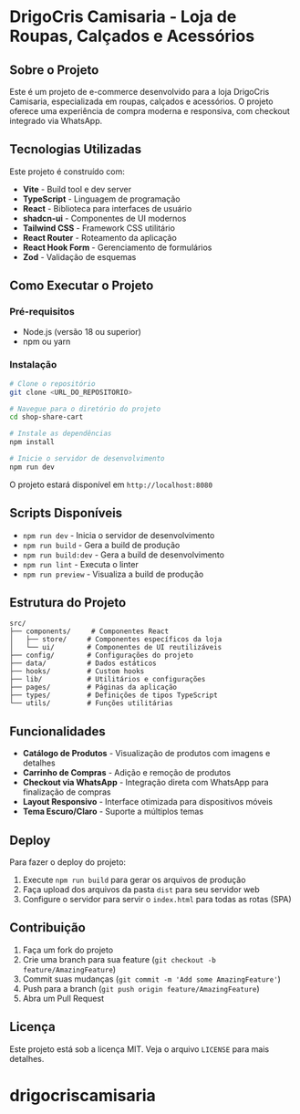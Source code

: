 # DrigoCris Camisaria - Loja de Roupas, Calçados e Acessórios

## Sobre o Projeto

Este é um projeto de e-commerce desenvolvido para a loja DrigoCris Camisaria, especializada em roupas, calçados e acessórios. O projeto oferece uma experiência de compra moderna e responsiva, com checkout integrado via WhatsApp.

## Tecnologias Utilizadas

Este projeto é construído com:

- **Vite** - Build tool e dev server
- **TypeScript** - Linguagem de programação
- **React** - Biblioteca para interfaces de usuário
- **shadcn-ui** - Componentes de UI modernos
- **Tailwind CSS** - Framework CSS utilitário
- **React Router** - Roteamento da aplicação
- **React Hook Form** - Gerenciamento de formulários
- **Zod** - Validação de esquemas

## Como Executar o Projeto

### Pré-requisitos

- Node.js (versão 18 ou superior)
- npm ou yarn

### Instalação

```sh
# Clone o repositório
git clone <URL_DO_REPOSITORIO>

# Navegue para o diretório do projeto
cd shop-share-cart

# Instale as dependências
npm install

# Inicie o servidor de desenvolvimento
npm run dev
```

O projeto estará disponível em `http://localhost:8080`

## Scripts Disponíveis

- `npm run dev` - Inicia o servidor de desenvolvimento
- `npm run build` - Gera a build de produção
- `npm run build:dev` - Gera a build de desenvolvimento
- `npm run lint` - Executa o linter
- `npm run preview` - Visualiza a build de produção

## Estrutura do Projeto

```
src/
├── components/     # Componentes React
│   ├── store/     # Componentes específicos da loja
│   └── ui/        # Componentes de UI reutilizáveis
├── config/        # Configurações do projeto
├── data/          # Dados estáticos
├── hooks/         # Custom hooks
├── lib/           # Utilitários e configurações
├── pages/         # Páginas da aplicação
├── types/         # Definições de tipos TypeScript
└── utils/         # Funções utilitárias
```

## Funcionalidades

- **Catálogo de Produtos** - Visualização de produtos com imagens e detalhes
- **Carrinho de Compras** - Adição e remoção de produtos
- **Checkout via WhatsApp** - Integração direta com WhatsApp para finalização de compras
- **Layout Responsivo** - Interface otimizada para dispositivos móveis
- **Tema Escuro/Claro** - Suporte a múltiplos temas

## Deploy

Para fazer o deploy do projeto:

1. Execute `npm run build` para gerar os arquivos de produção
2. Faça upload dos arquivos da pasta `dist` para seu servidor web
3. Configure o servidor para servir o `index.html` para todas as rotas (SPA)

## Contribuição

1. Faça um fork do projeto
2. Crie uma branch para sua feature (`git checkout -b feature/AmazingFeature`)
3. Commit suas mudanças (`git commit -m 'Add some AmazingFeature'`)
4. Push para a branch (`git push origin feature/AmazingFeature`)
5. Abra um Pull Request

## Licença

Este projeto está sob a licença MIT. Veja o arquivo `LICENSE` para mais detalhes.
# drigocriscamisaria
